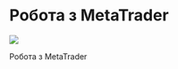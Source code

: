 # Робота з MetaTrader

[![](https://img.youtube.com/vi/_fIdH1nFaDI/0.jpg)](https://youtu.be/_fIdH1nFaDI)

Робота з MetaTrader